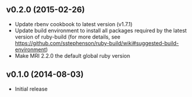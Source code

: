 ## v0.2.0 (2015-02-26)

* Update rbenv cookbook to latest version (v1.7.1)
* Update build environment to install all packages required by the latest
  version of ruby-build (for more details, see
  https://github.com/sstephenson/ruby-build/wiki#suggested-build-environment)
* Make MRI 2.2.0 the default global ruby version

## v0.1.0 (2014-08-03)

* Initial release
